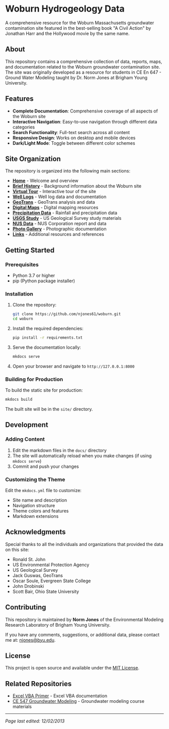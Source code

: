 # Woburn Hydrogeology Data

A comprehensive resource for the Woburn Massachusetts groundwater contamination site featured in the best-selling book "A Civil Action" by Jonathan Harr and the Hollywood movie by the same name.

## About

This repository contains a comprehensive collection of data, reports, maps, and documentation related to the Woburn groundwater contamination site. The site was originally developed as a resource for students in CE En 647 - Ground Water Modeling taught by Dr. Norm Jones at Brigham Young University.

## Features

- **Complete Documentation**: Comprehensive coverage of all aspects of the Woburn site
- **Interactive Navigation**: Easy-to-use navigation through different data categories
- **Search Functionality**: Full-text search across all content
- **Responsive Design**: Works on desktop and mobile devices
- **Dark/Light Mode**: Toggle between different color schemes

## Site Organization

The repository is organized into the following main sections:

- **[Home](docs/index.md)** - Welcome and overview
- **[Brief History](docs/briefhistory.md)** - Background information about the Woburn site
- **[Virtual Tour](docs/tour/index.md)** - Interactive tour of the site
- **[Well Logs](docs/welllogs/index.md)** - Well log data and documentation
- **[GeoTrans](docs/geotrans/index.md)** - GeoTrans analysis and data
- **[Digital Maps](docs/maps/index.md)** - Digital mapping resources
- **[Precipitation Data](docs/precip/index.md)** - Rainfall and precipitation data
- **[USGS Study](docs/usgs/index.md)** - US Geological Survey study materials
- **[NUS Data](docs/nus/index.md)** - NUS Corporation report and data
- **[Photo Gallery](docs/photos/index.md)** - Photographic documentation
- **[Links](docs/links.md)** - Additional resources and references

## Getting Started

### Prerequisites

- Python 3.7 or higher
- pip (Python package installer)

### Installation

1. Clone the repository:
   ```bash
   git clone https://github.com/njones61/woburn.git
   cd woburn
   ```

2. Install the required dependencies:
   ```bash
   pip install -r requirements.txt
   ```

3. Serve the documentation locally:
   ```bash
   mkdocs serve
   ```

4. Open your browser and navigate to `http://127.0.0.1:8000`

### Building for Production

To build the static site for production:

```bash
mkdocs build
```

The built site will be in the `site/` directory.

## Development

### Adding Content

1. Edit the markdown files in the `docs/` directory
2. The site will automatically reload when you make changes (if using `mkdocs serve`)
3. Commit and push your changes

### Customizing the Theme

Edit the `mkdocs.yml` file to customize:
- Site name and description
- Navigation structure
- Theme colors and features
- Markdown extensions

## Acknowledgments

Special thanks to all the individuals and organizations that provided the data on this site:

- Ronald St. John
- US Environmental Protection Agency
- US Geological Survey
- Jack Guswas, GeoTrans
- Oscar Soule, Evergreen State College
- John Drobinski
- Scott Bair, Ohio State University

## Contributing

This repository is maintained by **Norm Jones** of the Environmental Modeling Research Laboratory of Brigham Young University. 

If you have any comments, suggestions, or additional data, please contact me at: njones@byu.edu.

## License

This project is open source and available under the [MIT License](LICENSE).

## Related Repositories

- [Excel VBA Primer](https://github.com/njones61/vbaprimer) - Excel VBA documentation
- [CE 547 Groundwater Modeling](https://github.com/njones61/ce547) - Groundwater modeling course materials

---

*Page last edited: 12/02/2013*
